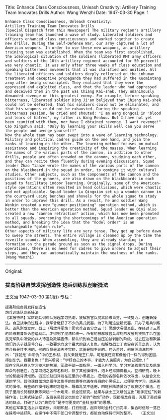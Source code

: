 Title: Enhance Class Consciousness, Unleash Creativity: Artillery Training Team Innovates Drills
Author: Wang Wenzhi
Date: 1947-03-30
Page: 1

    Enhance Class Consciousness, Unleash Creativity:
    Artillery Training Team Innovates Drills
    [Special Dispatch from this Newspaper] The military region's artillery training team has launched a wave of study. Liberated soldiers and officers enhanced class consciousness and worked together to create new drills. During the Self-Defense War, our army captured a lot of American weapons. In order to use these new weapons, an artillery training team was established. When the team was first established, the ideological situation of the soldiers (liberated KMT army officers and soldiers of the 10th artillery regiment accounted for 50 percent) was very chaotic. It was only after three weeks of class education and speaking bitterness movements that it was clarified and unified. All the liberated officers and soldiers deeply reflected on the inhuman treatment and deceptive propaganda they had suffered in the Kuomintang army after being conscripted. They realized that they were the oppressed and exploited class, and that the leader who had oppressed and deceived them in the past was Chiang Kai-shek. They unanimously demanded revenge on this greatest enemy. For example, before speaking bitterness, liberated soldier Ding Ji'an believed that Chiang Kai-shek could not be defeated, that his soldiers could not be eliminated, and that his weapons could not be exhausted. During the speaking bitterness session, he cried and shouted: "I am Wang Dongcai in 'blood and tears of hatred', my father is Wang Renhou. But I have not yet been reunited with them, nor have I obtained revenge. I want revenge!" Cao Xingshun said: "Only by learning your skills well can you serve the people and avenge yourself!"
    Now the whole team has been swept into a wave of learning technology. Military and political cadres guide on the one hand, and join the ranks of learning on the other. The learning method focuses on mutual assistance and inspiring the creativity of the masses. When learning the names of the various parts of the cannon, in addition to other drills, people are often crowded on the cannon, studying each other, and they can recite them fluently during evening discussions. Squad leader Zhao Tianze wrote the names of the various parts of the cannon on the blackboard in the squad in order, to combine it with cultural studies. Other subjects, such as the components of the cannon and the positions of the gunners, are also drawn on the blackboards in each squad to facilitate indoor learning. Originally, some of the American-style operations often resulted in head collisions, which were chaotic and not applicable. Squad leader Lu Qingxian set up a wooden cannon in the courtyard using benches and shovels for the whole squad to study in order to improve this drill. As a result, he and soldier Wang Wenbin created a new "gunner positioning" operation method, which is better than the American operation method. Squad leader Wu Qiyi also created a new "cannon retraction" action, which has now been promoted to all squads, overcoming the shortcomings of the American operation method, and breaking the idea that the "model order" is an unchangeable "golden rule".
    Other aspects of military life are very tense. They get up before dawn to sweep the streets. The entire village is cleaned up by the time the reveille sounds. When assembling, they are already standing in formation on the parade ground as soon as the signal drops. During operations, there is no need for cadres to give orders to adjust their steps, and they can automatically maintain the neatness of the ranks. (Wang Wenzhi)



<hr /> 

Original: 


### 提高阶级自觉发挥创造性  炮兵训练队创新操法
王文治
1947-03-30
第1版()
专栏：

    提高阶级自觉发挥创造性
    炮兵训练队创新操法
    【本报特讯】军区炮兵训练队掀起学习热潮，被解放官兵提高阶级自觉，一致努力，创造新操法。自卫战争的过程中，我军曾缴获了不少的美式武器，为了利用这些新武器，开办了炮兵训练队。该队刚成立时，战士（解放蒋军炮十团官兵占百分之五十）思想状况很紊乱，在经过了三周的阶级教育及诉苦运动后，才得到了澄清和统一。所有的被解放官兵深刻的反省到被抓丁后在国民党军队中所受的非人待遇及欺骗宣传，都认识到自己是被压迫被剥削的阶级，过去压迫和欺骗他们的头子就是蒋介石，一致要求向这个最大的敌人复仇。如解放战士丁吉安在诉苦之先，认为蒋介石是打不垮的，他的兵员是消灭不完的，武器是抛不光的。在诉苦时，他痛哭流涕的呼出：“我就是‘血泪仇’中的王栋材，我父亲就是王仁厚。可是我还没有像他们一样的得到团圆，得到复仇，我要复仇！”曹兴顺说：“学好自己的本事，才能为人民服务，为自己报仇！”
    现在全队已卷入学习技术的热潮，军政干部一面指导，一面入列学习。学习方法着重互助及启发群众的创造性，在学习炮之各部名称时，除了其他操课外，炮上经常拥挤着人，互相研究，晚上讨论都能背诵烂熟。四班长赵田泽则在班里的小黑板上，把炮的各部名称依次写出，以结合文化课的学习。其他课目如炮之组件及炮手的位置等也画在各班的小黑板上，以便室内学习。原来美式的操作，有些动作操作起来时常碰头，既紊乱又不适用，四班长陆清贤为了改良这个操法，在院子里用长凳和铁锹等架起一个木炮来，供全班研究。结果与战士王文斌创立出“炮手定位”的新操作法，比美式操法好，五班长吴其议也创立了新的“收炮”动作，现都推及各班，克服了美式操法的缺点，打破了认为“典范令”是不可更变的“金科玉律”的思想。
    其他在军事生活上非常紧张，未明即起，打扫街道，起床号时全村打扫完毕，集合时信号一落已在操场中站好队，在操作中不需干部口令调整步伐，都能自动保持行列的整齐。  （王文治）
